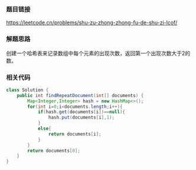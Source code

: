 ### 题目链接
https://leetcode.cn/problems/shu-zu-zhong-zhong-fu-de-shu-zi-lcof/



### 解题思路

创建一个哈希表来记录数组中每个元素的出现次数，返回第一个出现次数大于2的数。



### 相关代码

```java
class Solution {
    public int findRepeatDocument(int[] documents) {
        Map<Integer,Integer> hash = new HashMap<>();
        for(int i=0;i<documents.length;i++){
            if(hash.get(documents[i])==null){
                hash.put(documents[i],1);
            }
            else{
                return documents[i];
            }
        }
        return documents[0];
    }
}
```

